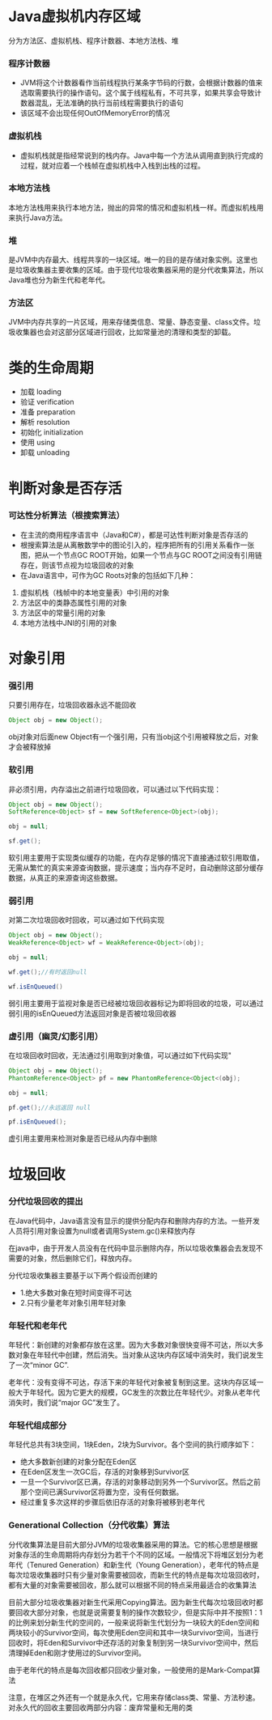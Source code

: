 # Java虚拟机内存区域

分为方法区、虚拟机栈、程序计数器、本地方法栈、堆

### 程序计数器

- JVM将这个计数器看作当前线程执行某条字节码的行数，会根据计数器的值来选取需要执行的操作语句。这个属于线程私有，不可共享，如果共享会导致计数器混乱，无法准确的执行当前线程需要执行的语句
- 该区域不会出现任何OutOfMemoryError的情况

### 虚拟机栈

- 虚拟机栈就是指经常说到的栈内存。Java中每一个方法从调用直到执行完成的过程，就对应着一个栈帧在虚拟机栈中入栈到出栈的过程。

### 本地方法栈

本地方法栈用来执行本地方法，抛出的异常的情况和虚拟机栈一样。而虚拟机栈用来执行Java方法。

### 堆

是JVM中内存最大、线程共享的一块区域。唯一的目的是存储对象实例。这里也是垃圾收集器主要收集的区域。由于现代垃圾收集器采用的是分代收集算法，所以Java堆也分为新生代和老年代。

### 方法区

JVM中内存共享的一片区域，用来存储类信息、常量、静态变量、class文件。垃圾收集器也会对这部分区域进行回收，比如常量池的清理和类型的卸载。

# 类的生命周期

- 加载 loading
- 验证 verification
- 准备 preparation
- 解析 resolution
- 初始化 initialization
- 使用 using
- 卸载 unloading

# 判断对象是否存活

### 可达性分析算法（根搜索算法）

- 在主流的商用程序语言中（Java和C#），都是可达性判断对象是否存活的
- 根搜索算法是从离散数学中的图论引入的，程序把所有的引用关系看作一张图，把从一个节点GC ROOT开始，如果一个节点与GC ROOT之间没有引用链存在，则该节点视为垃圾回收的对象
- 在Java语言中，可作为GC Roots对象的包括如下几种：
1. 虚拟机栈（栈帧中的本地变量表）中引用的对象
2. 方法区中的类静态属性引用的对象
3. 方法区中的常量引用的对象
4. 本地方法栈中JNI的引用的对象

# 对象引用

### 强引用

只要引用存在，垃圾回收器永远不能回收

```java
Object obj = new Object();
```

obj对象对后面new Object有一个强引用，只有当obj这个引用被释放之后，对象才会被释放掉

### 软引用

非必须引用，内存溢出之前进行垃圾回收，可以通过以下代码实现：

```java
Object obj = new Object();
SoftReference<Object> sf = new SoftReference<Object>(obj);

obj = null;

sf.get();
```

软引用主要用于实现类似缓存的功能，在内存足够的情况下直接通过软引用取值，无需从繁忙的真实来源查询数据，提示速度；当内存不足时，自动删除这部分缓存数据，从真正的来源查询这些数据。

### 弱引用

对第二次垃圾回收时回收，可以通过如下代码实现

```java
Object obj = new Object();
WeakReference<Object> wf = WeakReference<Object>(obj);

obj = null;

wf.get();//有时返回null

wf.isEnQueued()

```

弱引用主要用于监视对象是否已经被垃圾回收器标记为即将回收的垃圾，可以通过弱引用的isEnQueued方法返回对象是否被垃圾回收器

### 虚引用（幽灵/幻影引用）

在垃圾回收时回收，无法通过引用取到对象值，可以通过如下代码实现"

```java
Object obj = new Object();
PhantomReference<Object> pf = new PhantomReference<Object<(obj);

obj = null;

pf.get();//永远返回 null

pf.isEnQueued();
```

虚引用主要用来检测对象是否已经从内存中删除

# 垃圾回收

### 分代垃圾回收的提出

在Java代码中，Java语言没有显示的提供分配内存和删除内存的方法。一些开发人员将引用对象设置为null或者调用System.gc()来释放内存

在java中，由于开发人员没有在代码中显示删除内存，所以垃圾收集器会去发现不需要的对象，然后删除它们，释放内存。

分代垃圾收集器主要基于以下两个假设而创建的

- 1.绝大多数对象在短时间变得不可达
- 2.只有少量老年对象引用年轻对象

### 年轻代和老年代

年轻代：新创建的对象都存放在这里。因为大多数对象很快变得不可达，所以大多数对象在年轻代中创建，然后消失。当对象从这块内存区域中消失时，我们说发生了一次“minor GC”.

老年代：没有变得不可达，存活下来的年轻代对象被复制到这里。这块内存区域一般大于年轻代。因为它更大的规模，GC发生的次数比在年轻代少。对象从老年代消失时，我们说“major GC”发生了。

### 年轻代组成部分

年轻代总共有3块空间，1块Eden，2块为Survivor。各个空间的执行顺序如下：

- 绝大多数新创建的对象分配在Eden区
- 在Eden区发生一次GC后，存活的对象移到Survivor区
- 一旦一个Survivor区已满，存活的对象移动到另外一个Survivor区。然后之前那个空间已满Survivor区将置为空，没有任何数据。
- 经过重复多次这样的步骤后依旧存活的对象将被移到老年代

### Generational Collection（分代收集）算法

分代收集算法是目前大部分JVM的垃圾收集器采用的算法。它的核心思想是根据对象存活的生命周期将内存划分为若干个不同的区域。一般情况下将堆区划分为老年代（Tenured Generation）和新生代（Young Generation），老年代的特点是每次垃圾收集器时只有少量对象需要被回收，而新生代的特点是每次垃圾回收时，都有大量的对象需要被回收，那么就可以根据不同的特点采用最适合的收集算法

目前大部分垃圾收集器对新生代采用Copying算法。因为新生代每次垃圾回收时都要回收大部分对象，也就是说需要复制的操作次数较少，但是实际中并不按照1：1的比例来划分新生代的空间的，一般来说将新生代划分为一块较大的Eden空间和两块较小的Survivor空间，每次使用Eden空间和其中一块Survivor空间，当进行回收时，将Eden和Survivor中还存活的对象复制到另一块Survivor空间中，然后清理掉Eden和刚才使用过的Survivor空间。

由于老年代的特点是每次回收都只回收少量对象，一般使用的是Mark-Compat算法

注意，在堆区之外还有一个就是永久代，它用来存储class类、常量、方法秒速。对永久代的回收主要回收两部分内容：废弃常量和无用的类